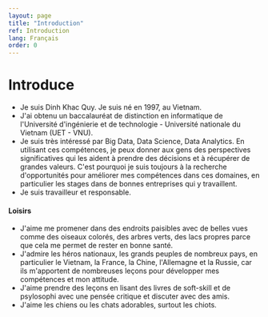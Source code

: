 ```yaml
---
layout: page
title: "Introduction"
ref: Introduction
lang: Français
order: 0
---
```

# Introduce
* Je suis Dinh Khac Quy. Je suis né en 1997, au Vietnam.  
* J'ai obtenu un baccalauréat de distinction en informatique de l'Université d'ingénierie et de technologie - Université nationale du Vietnam (UET - VNU).
* Je suis très intéressé par Big Data, Data Science, Data Analytics. En utilisant ces compétences, je peux donner aux gens des perspectives significatives qui les aident à prendre des décisions et à récupérer de grandes valeurs. C'est pourquoi je suis toujours à la recherche d'opportunités pour améliorer mes compétences dans ces domaines, en particulier les stages dans de bonnes entreprises qui y travaillent.  
* Je suis travailleur et responsable.
    
#### Loisirs
* J'aime me promener dans des endroits paisibles avec de belles vues comme des oiseaux colorés, des arbres verts, des lacs propres parce que cela me permet de rester en bonne santé.
* J'admire les héros nationaux, les grands peuples de nombreux pays, en particulier le Vietnam, la France, la Chine, l'Allemagne et la Russie, car ils m'apportent de nombreuses leçons pour développer mes compétences et mon attitude.
* J'aime prendre des leçons en lisant des livres de soft-skill et de psylosophi avec une pensée critique et discuter avec des amis.
* J'aime les chiens ou les chats adorables, surtout les chiots.
